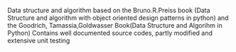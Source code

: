 
Data structure and algorithm based on the Bruno.R.Preiss book (Data Structure and algorithm with object oriented design patterns in python) and the Goodrich, Tamassia,Goldwasser Book(Data Structure and Algorihm in Python)  Contains well documented source codes, partly modified and extensive unit testing
